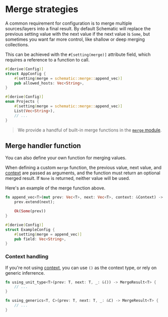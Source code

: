 # Merge strategies

A common requirement for configuration is to merge multiple sources/layers into a final result. By
default Schematic will replace the previous setting value with the next value if the next value is
`Some`, but sometimes you want far more control, like shallow or deep merging collections.

This can be achieved with the `#[setting(merge)]` attribute field, which requires a reference to a
function to call.

```rust
#[derive(Config)]
struct AppConfig {
	#[setting(merge = schematic::merge::append_vec)]
	pub allowed_hosts: Vec<String>,
}

#[derive(Config)]
enum Projects {
	#[setting(merge = schematic::merge::append_vec)]
	List(Vec<String>),
	// ...
}
```

> We provide a handful of built-in merge functions in the
> [`merge` module](https://docs.rs/schematic/latest/schematic/merge/index.html).

## Merge handler function

You can also define your own function for merging values.

When defining a custom `merge` function, the previous value, next value, and
[context](../context.md) are passed as arguments, and the function must return an optional merged
result. If `None` is returned, neither value will be used.

Here's an example of the merge function above.

```rust
fn append_vec<T>(mut prev: Vec<T>, next: Vec<T>, context: &Context) -> MergeResult<Vec<T>>> {
    prev.extend(next);

    Ok(Some(prev))
}

#[derive(Config)]
struct ExampleConfig {
	#[setting(merge = append_vec)]
	pub field: Vec<String>,
}
```

### Context handling

If you're not using [context](../context.md), you can use `()` as the context type, or rely on
generic inferrence.

```rust
fn using_unit_type<T>(prev: T, next: T, _: &()) -> MergeResult<T> {
	// ...
}

fn using_generics<T, C>(prev: T, next: T, _: &C) -> MergeResult<T> {
	// ...
}
```
